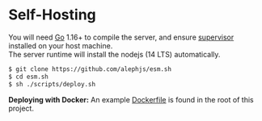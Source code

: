 # Self-Hosting

You will need [Go](https://golang.org/dl) 1.16+ to compile the server, and ensure [supervisor](http://supervisord.org/) installed on your host machine.<br>
The server runtime will install the nodejs (14 LTS) automatically.

```bash
$ git clone https://github.com/alephjs/esm.sh
$ cd esm.sh
$ sh ./scripts/deploy.sh
```

**Deploying with Docker:** An example [Dockerfile](./Dockerfile) is found in the root of this project.
